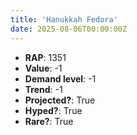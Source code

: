 ```yaml
---
title: 'Hanukkah Fedora'
date: 2025-08-06T00:00:00Z
---
```

- **RAP**: 1351
- **Value**: -1
- **Demand level**: -1
- **Trend**: -1
- **Projected?**: True
- **Hyped?**: True
- **Rare?**: True
